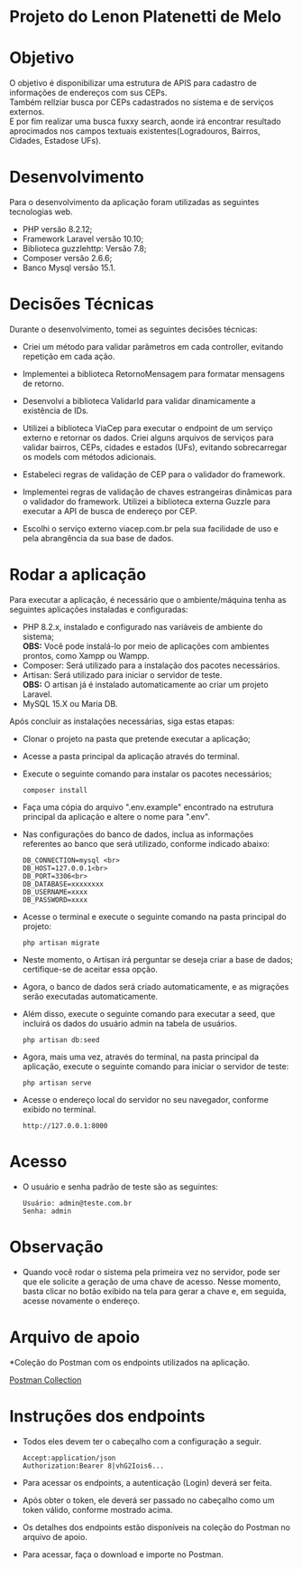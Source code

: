 # Projeto do Lenon Platenetti de Melo

# Objetivo
O objetivo é disponibilizar uma estrutura de APIS para cadastro de informações de endereços com sus CEPs.<br>
Também rellziar busca por CEPs cadastrados no sistema e de serviços externos.<br>
E por fim realizar uma busca fuxxy search, aonde irá encontrar resultado aprocimados nos campos textuais existentes(Logradouros, Bairros, Cidades, Estadose UFs).

# Desenvolvimento
Para o desenvolvimento da aplicação foram utilizadas as seguintes tecnologias web.
* PHP versão 8.2.12;
* Framework Laravel versão 10.10;
* Biblioteca guzzlehttp: Versão 7.8;
* Composer versão 2.6.6;
* Banco Mysql versão 15.1.

# Decisões Técnicas
Durante o desenvolvimento, tomei as seguintes decisões técnicas:

* Criei um método para validar parâmetros em cada controller, evitando repetição em cada ação.
* Implementei a biblioteca RetornoMensagem para formatar mensagens de retorno.
* Desenvolvi a biblioteca ValidarId para validar dinamicamente a existência de IDs.

* Utilizei a biblioteca ViaCep para executar o endpoint de um serviço externo e retornar os dados.
Criei alguns arquivos de serviços para validar bairros, CEPs, cidades e estados (UFs), evitando sobrecarregar os models com métodos adicionais.

* Estabeleci regras de validação de CEP para o validador do framework.
* Implementei regras de validação de chaves estrangeiras dinâmicas para o validador do framework.
Utilizei a biblioteca externa Guzzle para executar a API de busca de endereço por CEP.
* Escolhi o serviço externo viacep.com.br pela sua facilidade de uso e pela abrangência da sua base de dados.

# Rodar a aplicação
Para executar a aplicação, é necessário que o ambiente/máquina tenha as seguintes aplicações instaladas e configuradas:
* PHP 8.2.x, instalado e configurado nas variáveis de ambiente do sistema;
<br><b>OBS:</b> Você pode instalá-lo por meio de aplicações com ambientes prontos, como Xampp ou Wampp.
* Composer: Será utilizado para a instalação dos pacotes necessários.
* Artisan: Será utilizado para iniciar o servidor de teste.
<br><b>OBS:</b> O artisan já é instalado automaticamente ao criar um projeto Laravel.
* MySQL 15.X ou Maria DB.

Após concluir as instalações necessárias, siga estas etapas:
* Clonar o projeto na pasta que pretende executar a aplicação;
* Acesse a pasta principal da aplicação através do terminal.
* Execute o seguinte comando para instalar os pacotes necessários;

      composer install

* Faça uma cópia do arquivo ".env.example" encontrado na estrutura principal da aplicação e altere o nome para ".env".
* Nas configurações do banco de dados, inclua as informações referentes ao banco que será utilizado, conforme indicado abaixo:

      DB_CONNECTION=mysql <br>
      DB_HOST=127.0.0.1<br>
      DB_PORT=3306<br>
      DB_DATABASE=xxxxxxxx
      DB_USERNAME=xxxx
      DB_PASSWORD=xxxx

* Acesse o terminal e execute o seguinte comando na pasta principal do projeto:

      php artisan migrate

* Neste momento, o Artisan irá perguntar se deseja criar a base de dados; certifique-se de aceitar essa opção.
* Agora, o banco de dados será criado automaticamente, e as migrações serão executadas automaticamente.

* Além disso, execute o seguinte comando para executar a seed, que incluirá os dados do usuário admin na tabela de usuários.

      php artisan db:seed


* Agora, mais uma vez, através do terminal, na pasta principal da aplicação, execute o seguinte comando para iniciar o servidor de teste:

      php artisan serve 

* Acesse o endereço local do servidor no seu navegador, conforme exibido no terminal.
      
      http://127.0.0.1:8000

# Acesso

* O usuário e senha padrão de teste são as seguintes:

      Usuário: admin@teste.com.br
      Senha: admin

# Observação

* Quando você rodar o sistema pela primeira vez no servidor, pode ser que ele solicite a geração de uma chave de acesso. Nesse momento, basta clicar no botão exibido na tela para gerar a chave e, em seguida, acesse novamente o endereço.

# Arquivo de apoio

*Coleção do Postman com os endpoints utilizados na aplicação.

[Postman Collection](https://github.com/lenonmelo/teste-backend-revendamais/blob/main/Projeto%20Revenda%20Mais.postman_collection.json)

# Instruções dos endpoints

* Todos eles devem ter o cabeçalho com a configuração a seguir.

      Accept:application/json
      Authorization:Bearer 8|vhG2Iois6...

* Para acessar os endpoints, a autenticação (Login) deverá ser feita.
* Após obter o token, ele deverá ser passado no cabeçalho como um token válido, conforme mostrado acima.
* Os detalhes dos endpoints estão disponíveis na coleção do Postman no arquivo de apoio.
* Para acessar, faça o download e importe no Postman.